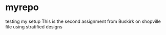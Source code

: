 # myrepo
testing my setup
This is the second assignment from Buskirk on shopville file using stratified designs
